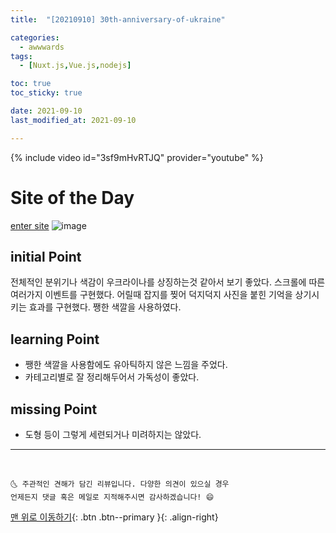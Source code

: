 ```yaml
---
title:  "[20210910] 30th-anniversary-of-ukraine"

categories:
  - awwwards
tags:
  - [Nuxt.js,Vue.js,nodejs]

toc: true
toc_sticky: true

date: 2021-09-10
last_modified_at: 2021-09-10

---
```

{% include video id="3sf9mHvRTJQ" provider="youtube" %}

# Site of the Day
[enter site](https://30ua.info/en/)
![image](https://user-images.githubusercontent.com/69495129/133294907-20459dfc-8ee5-45e1-ba13-dc50a1b2cd9c.png)
## initial Point

전체적인 분위기나 색감이 우크라이나를 상징하는것 같아서 보기 좋았다.
스크롤에 따른 여러가지 이벤트를 구현했다.
어릴때 잡지를 찢어 덕지덕지 사진을 붙힌 기억을 상기시키는 효과를 구현했다.
쨍한 색깔을 사용하였다.


## learning Point

- 쨍한 색깔을 사용함에도 유아틱하지 않은 느낌을 주었다.
- 카테고리별로 잘 정리해두어서 가독성이 좋았다.

## missing Point
- 도형 등이 그렇게 세련되거나 미려하지는 않았다.


***
<br>

    🌜 주관적인 견해가 담긴 리뷰입니다. 다양한 의견이 있으실 경우
    언제든지 댓글 혹은 메일로 지적해주시면 감사하겠습니다! 😄

[맨 위로 이동하기](#){: .btn .btn--primary }{: .align-right}
